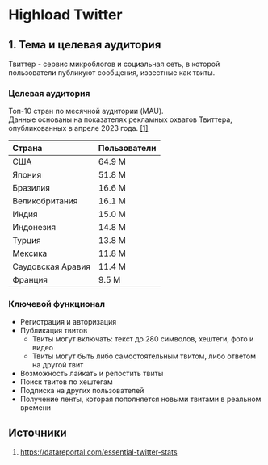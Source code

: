 # Highload Twitter

## 1. Тема и целевая аудитория
Твиттер - сервис микроблогов и социальная сеть, в которой пользователи публикуют сообщения, известные как твиты.

### Целевая аудитория

Топ-10 стран по месячной аудитории (MAU).  
Данные основаны на показателях рекламных охватов Твиттера, опубликованных в апреле 2023 года. [[1]](https://datareportal.com/essential-twitter-stats)

| Страна            | Пользователи |
| :---              | :---         |
| США               | 64.9 M       |
| Япония            | 51.8 M       |
| Бразилия          | 16.6 M       |
| Великобритания    | 16.1 M       |
| Индия             | 15.0 M       |
| Индонезия         | 14.8 M       |
| Турция            | 13.8 M       |
| Мексика           | 11.8 M       |
| Саудовская Аравия | 11.4 M       |
| Франция           | 9.5 M        |

### Ключевой функционал
- Регистрация и авторизация
- Публикация твитов
  - Твиты могут включать: текст до 280 символов, хештеги, фото и видео
  - Твиты могут быть либо самостоятельным твитом, либо ответом на другой твит
- Возможность лайкать и репостить твиты
- Поиск твитов по хештегам
- Подписка на других пользователей
- Получение ленты, которая пополняется новыми твитами в реальном времени

## Источники
1. https://datareportal.com/essential-twitter-stats
